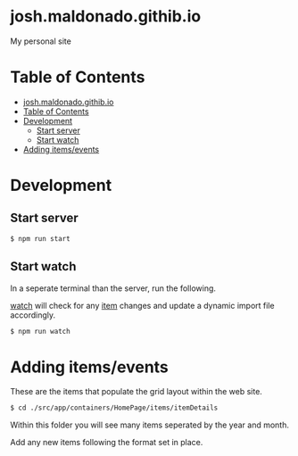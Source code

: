 # josh.maldonado.githib.io

My personal site

# Table of Contents

- [josh.maldonado.githib.io](#joshmaldonadogithibio)
- [Table of Contents](#table-of-contents)
- [Development](#development)
  - [Start server](#start-server)
  - [Start watch](#start-watch)
- [Adding items/events](#adding-itemsevents)

# Development

## Start server

```sh
$ npm run start
```

## Start watch

In a seperate terminal than the server, run the following.

[watch](https://github.com/mikeal/watch) will check for any [item](#adding-itemsevents) changes and update a dynamic import file accordingly.

```sh
$ npm run watch
```

# Adding items/events

These are the items that populate the grid layout within the web site.

```sh
$ cd ./src/app/containers/HomePage/items/itemDetails
```

Within this folder you will see many items seperated by the year and month.

Add any new items following the format set in place.
